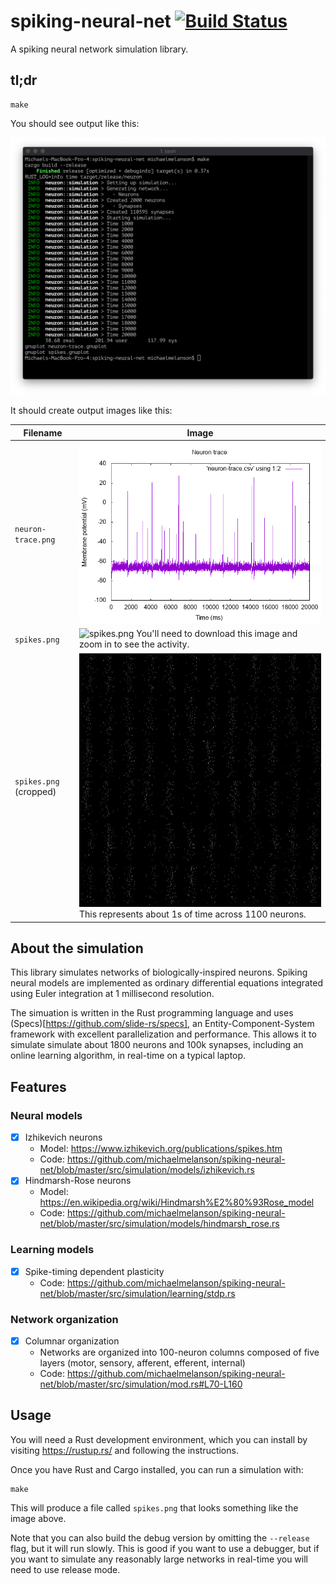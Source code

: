 # spiking-neural-net [![Build Status](https://travis-ci.org/michaelmelanson/spiking-neural-net.svg?branch=master)](https://travis-ci.org/michaelmelanson/spiking-neural-net)
A spiking neural network simulation library.

## tl;dr

    make

You should see output like this:

![Sample output](https://github.com/michaelmelanson/spiking-neural-net/blob/master/images/sample%20output.png)

It should create output images like this:

Filename      | Image
--------------|-----------
`neuron-trace.png` | ![spikes.png](https://github.com/michaelmelanson/spiking-neural-net/blob/master/images/neuron-trace.png)
`spikes.png` | ![spikes.png](https://github.com/michaelmelanson/spiking-neural-net/blob/master/images/spikes.png) You'll need to download this image and zoom in to see the activity.
`spikes.png` (cropped) | ![spikes.png](https://github.com/michaelmelanson/spiking-neural-net/blob/master/images/spikes%20(cropped).png) This represents about 1s of time across 1100 neurons.

## About the simulation

This library simulates networks of biologically-inspired neurons. Spiking neural models are implemented as ordinary differential equations integrated using Euler integration at 1 millisecond resolution.

The simuation is written in the Rust programming language and uses (Specs)[https://github.com/slide-rs/specs], an Entity-Component-System framework with excellent parallelization and performance. This allows it to simulate simulate about 1800 neurons and 100k synapses, including an online learning algorithm, in real-time on a typical laptop. 

## Features

### Neural models

- [x] Izhikevich neurons
  * Model: https://www.izhikevich.org/publications/spikes.htm
  * Code: https://github.com/michaelmelanson/spiking-neural-net/blob/master/src/simulation/models/izhikevich.rs
- [x] Hindmarsh-Rose neurons
  * Model: https://en.wikipedia.org/wiki/Hindmarsh%E2%80%93Rose_model
  * Code: https://github.com/michaelmelanson/spiking-neural-net/blob/master/src/simulation/models/hindmarsh_rose.rs

### Learning models

- [x] Spike-timing dependent plasticity
  * Code: https://github.com/michaelmelanson/spiking-neural-net/blob/master/src/simulation/learning/stdp.rs

### Network organization

- [x] Columnar organization
  * Networks are organized into 100-neuron columns composed of five layers (motor, sensory, afferent, efferent, internal)
  * Code: https://github.com/michaelmelanson/spiking-neural-net/blob/master/src/simulation/mod.rs#L70-L160

## Usage

You will need a Rust development environment, which you can install by visiting https://rustup.rs/ and following the instructions.

Once you have Rust and Cargo installed, you can run a simulation with:

    make
  
This will produce a file called `spikes.png` that looks something like the image above.

Note that you can also build the debug version by omitting the `--release` flag, but it will run slowly. This is good if you want to use a debugger, but if you want to simulate any reasonably large networks in real-time you will need to use release mode.

